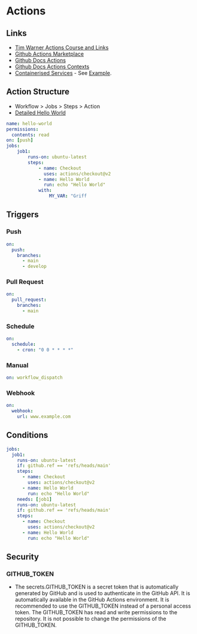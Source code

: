 # Actions

## Links

- [Tim Warner Actions Course and Links](https://github.com/timothywarner/actions-cert-prep)
- [Github Actions Marketplace](https://github.com/marketplace?type=actions)
- [Github Docs Actions](https://docs.github.com/en/actions)
- [Github Docs Actions Contexts](https://docs.github.com/en/actions/writing-workflows/choosing-what-your-workflow-does/accessing-contextual-information-about-workflow-runs#github-context)
- [Containerised Services](https://docs.github.com/en/actions/use-cases-and-examples/using-containerized-services) - See [Example](containerised-services.yml).

## Action Structure

- Workflow > Jobs > Steps > Action
- [Detailed Hello World](hello-world.yml)

```yaml
name: hello-world
permissions:
  contents: read
on: [push]
jobs:
    job1:
        runs-on: ubuntu-latest
        steps:
            - name: Checkout
              uses: actions/checkout@v2
            - name: Hello World
              run: echo "Hello World"
            with:
                MY_VAR: "Griff
```

## Triggers

### Push

```yaml
on:
  push:
    branches:
      - main
      - develop
```

### Pull Request

```yaml
on:
  pull_request:
    branches:
      - main
```

### Schedule

```yaml
on:
  schedule:
    - cron: "0 0 * * * *"
```

### Manual

```yaml
on: workflow_dispatch
```

### Webhook

```yaml
on:
  webhook:
    url: www.example.com
```

## Conditions

```yaml
jobs:
  job1:
    runs-on: ubuntu-latest
    if: github.ref == 'refs/heads/main'
    steps:
      - name: Checkout
        uses: actions/checkout@v2
      - name: Hello World
        run: echo "Hello World"
    needs: [job1]
    runs-on: ubuntu-latest
    if: github.ref == 'refs/heads/main'
    steps:
      - name: Checkout
        uses: actions/checkout@v2
      - name: Hello World
        run: echo "Hello World"
```

## Security

### GITHUB_TOKEN

- The secrets.GITHUB_TOKEN is a secret token that is automatically generated by GitHub and is used to authenticate in the GitHub API. It is automatically available in the GitHub Actions environment. It is recommended to use the GITHUB_TOKEN instead of a personal access token. The GITHUB_TOKEN has read and write permissions to the repository. It is not possible to change the permissions of the GITHUB_TOKEN.
